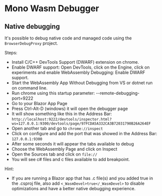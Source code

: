 # Mono Wasm Debugger

## Native debugging

It's possible to debug native code and managed code using the `BrowserDebugProxy` project.

Steps:
- Install C/C++ DevTools Support (DWARF) extension on chrome.
- Enable DWARF support: Open DevTools, click on the Engine, click on experiments and enable WebAssembly Debugging: Enable DWARF support.
- Start the WebAssembly App Without Debugging from VS or dotnet run on command line.
- Run chrome using this startup parameter: --remote-debugging-port=9222
- Go to your Blazor App Page
- Press Ctrl-Alt-D (windows) it will open the debugger page
- It will show something like this in the Address Bar: ``http://localhost:9222/devtools/inspector.html?ws=127.0.0.1:9300/devtools/page/97FCDA5A332CA3B72031790B26A264EF``
- Open another tab and go to ``chrome://inspect``
- Click on configure and add the port that was showed in the Address Bar: ``127.0.0.1:9300``
- After some seconds it will appear the tabs available to debug
- Choose the WebAssembly Page and click on Inspect
- Open the Sources tab and click on ``file://``
- You will see c# files and c files available to add breakpoint.

Hint:
- If you are running a Blazor app that has .c file(s) and you added <WasmBuildNative>true</WasmBuildNative> in the .csproj file, also add ``<_WasmDevel>true</_WasmDevel>`` to disable optimizations and have a better native debugging experience.
